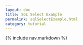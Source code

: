 ```yaml
---
layout: doc
title: SQL Select Example
permalink: sqlSelectExample.html
category: tutorial
---
```



{% include nav.markdown %}